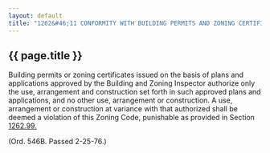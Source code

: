 ---
layout: default 
title: "1262&#46;11 CONFORMITY WITH BUILDING PERMITS AND ZONING CERTIFICATES REQUIRED&#46;"---

{{ page.title }}
----------------

Building permits or zoning certificates issued on the basis of plans and
applications approved by the Building and Zoning Inspector authorize
only the use, arrangement and construction set forth in such approved
plans and applications, and no other use, arrangement or construction. A
use, arrangement or construction at variance with that authorized shall
be deemed a violation of this Zoning Code, punishable as provided in
Section [1262.99.](4da6057d.html)

(Ord. 546B. Passed 2-25-76.)
